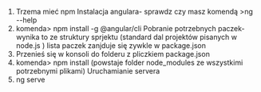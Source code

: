 1. Trzema mieć npm 
Instalacja angulara- sprawdz czy masz komendą >ng --help
2. komenda> npm install -g @angular/cli
Pobranie potrzebnych paczek- wynika to ze struktury sprjektu (standard dal projektów pisanych w node.js )
lista paczek zanjduje się zywkle w package.json
3. Przenieś się w konsoli do folderu z pliczkiem package.json
4. komenda> npm install (powstaje folder node_modules ze wszystkimi potrzebnymi plikami)
Uruchamianie servera 
5. ng serve